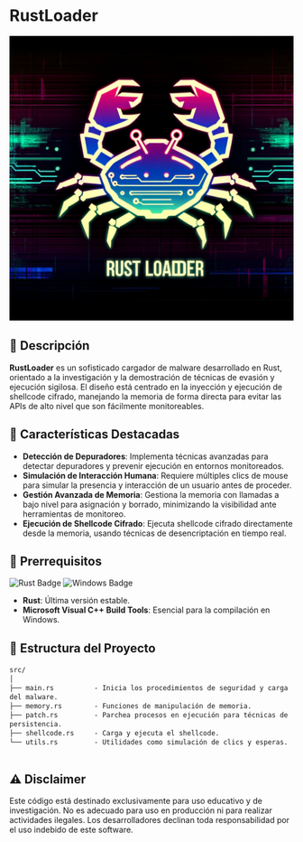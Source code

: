 # RustLoader

<p align="center">
  <img src="assets/rustloader.jpg">
</p>

## 📜 Descripción
**RustLoader** es un sofisticado cargador de malware desarrollado en Rust, orientado a la investigación y la demostración de técnicas de evasión y ejecución sigilosa. El diseño está centrado en la inyección y ejecución de shellcode cifrado, manejando la memoria de forma directa para evitar las APIs de alto nivel que son fácilmente monitoreables.

## 🌟 Características Destacadas
- **Detección de Depuradores**: Implementa técnicas avanzadas para detectar depuradores y prevenir ejecución en entornos monitoreados.
- **Simulación de Interacción Humana**: Requiere múltiples clics de mouse para simular la presencia y interacción de un usuario antes de proceder.
- **Gestión Avanzada de Memoria**: Gestiona la memoria con llamadas a bajo nivel para asignación y borrado, minimizando la visibilidad ante herramientas de monitoreo.
- **Ejecución de Shellcode Cifrado**: Ejecuta shellcode cifrado directamente desde la memoria, usando técnicas de desencriptación en tiempo real.

## 🔧 Prerrequisitos
![Rust Badge](https://img.shields.io/badge/rust-stable-brightgreen.svg)
![Windows Badge](https://img.shields.io/badge/windows-10-blue.svg)

- **Rust**: Última versión estable.
- **Microsoft Visual C++ Build Tools**: Esencial para la compilación en Windows.

## 📂 Estructura del Proyecto
```plaintext
src/
│
├── main.rs          - Inicia los procedimientos de seguridad y carga del malware.
├── memory.rs        - Funciones de manipulación de memoria.
├── patch.rs         - Parchea procesos en ejecución para técnicas de persistencia.
├── shellcode.rs     - Carga y ejecuta el shellcode.
└── utils.rs         - Utilidades como simulación de clics y esperas.
    
```
    
## ⚠️ Disclaimer

Este código está destinado exclusivamente para uso educativo y de investigación. No es adecuado para uso en producción ni para realizar actividades ilegales. Los desarrolladores declinan toda responsabilidad por el uso indebido de este software.




